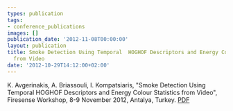 ```yaml
---
types: publication
tags:
- conference_publications
images: []
publication_date: '2012-11-08T00:00:00'
layout: publication
title: Smoke Detection Using Temporal  HOGHOF Descriptors and Energy Colour Statistics
  from Video
date: '2012-10-29T14:12:00+02:00'
---
```

K. Avgerinakis, A. Briassouli, I. Kompatsiaris, "Smoke Detection Using Temporal HOGHOF Descriptors and Energy Colour Statistics from Video", Firesense Workshop, 8-9 November 2012, Antalya, Turkey. <a href="http://mklab.iti.gr/mklab_people/~abria/smokedet.pdf">PDF</a>